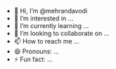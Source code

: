 - 👋 Hi, I’m @mehrandavodi
- 👀 I’m interested in ...
- 🌱 I’m currently learning ...
- 💞️ I’m looking to collaborate on ...
- 📫 How to reach me ...
- 😄 Pronouns: ...
- ⚡ Fun fact: ...

<!---
mehrandavodi/mehrandavodi is a ✨ special ✨ repository because its `README.md` (this file) appears on your GitHub profile.
You can click the Preview link to take a look at your changes.
--->
